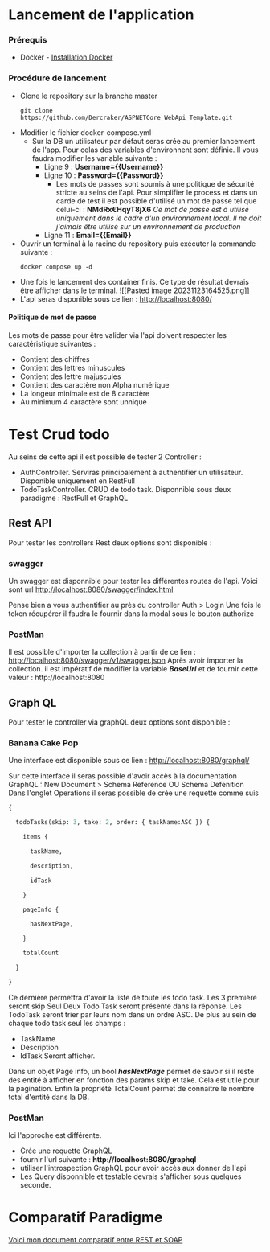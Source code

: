 # Lancement de l'application
### Prérequis 
- Docker - [Installation Docker](https://docs.docker.com/desktop/install/windows-install/)

### Procédure de lancement
- Clone le repository sur la branche master
  ```git
  git clone https://github.com/Dercraker/ASPNETCore_WebApi_Template.git
  ```
- Modifier le fichier docker-compose.yml
	- Sur la DB un utilisateur par défaut seras crée au premier lancement de l'app. Pour celas des variables d'environnent sont définie. Il vous faudra modifier les variable suivante : 
		- Ligne 9 : **Username={{Username}}**
		- Ligne 10 : **Password={{Password}}**
			- Les mots de passes sont soumis à une politique de sécurité stricte au seins de l'api. Pour simplifier le process et dans un carde de test il est possible d'utilisé un mot de passe tel que celui-ci : **NMdRx€HqyT8jX6** 
			  *Ce mot de passe est à utilisé uniquement dans le cadre d'un environnement local. Il ne doit j'aimais être utilisé sur un environnement de production*
		- Ligne 11 : **Email={{Email}}**
- Ouvrir un terminal à la racine du repository puis exécuter la commande suivante :
  ```docker
  docker compose up -d
  ```
- Une fois le lancement des container finis. Ce type de résultat devrais être afficher dans le terminal.
  ![[Pasted image 20231123164525.png]]
- L'api seras disponible sous ce lien : [http://localhost:8080/](http://localhost:8080/)
#### Politique de mot de passe
Les mots de passe pour être valider via l'api doivent respecter les caractéristique suivantes : 
- Contient des chiffres
- Contient des lettres minuscules
- Contient des lettre majuscules
- Contient des caractère non Alpha numérique
- La longeur minimale est de 8 caractère 
- Au minimum 4 caractère sont unnique

# Test Crud todo
Au seins de cette api il est possible de tester 2 Controller : 
- AuthController. Serviras principalement à authentifier un utilisateur. Disponible uniquement en RestFull 
- TodoTaskController. CRUD de todo task. Disponnible sous deux paradigme : RestFull et GraphQL
## Rest API
Pour tester les controllers Rest deux options sont disponible : 

### swagger
Un swagger est disponnible pour tester les différentes routes de l'api. Voici sont url [http://localhost:8080/swagger/index.html](http://localhost:8080/swagger/index.html)

Pense bien a vous authentifier au près du controller Auth > Login
Une fois le token récupérer il faudra le fournir dans la modal sous le bouton authorize

### PostMan
Il est possible d'importer la collection à partir de ce lien : [http://localhost:8080/swagger/v1/swagger.json](http://localhost:8080/swagger/v1/swagger.json)
Après avoir importer la collection. il est impératif de modifier la variable ***BaseUrl*** et de fournir cette valeur : http://localhost:8080
## Graph QL
Pour tester le controller via graphQL deux options sont disponible :  
### Banana Cake Pop
Une interface est disponible sous ce lien : [http://localhost:8080/graphql/](http://localhost:8080/graphql/)

Sur cette interface il seras possible d'avoir accès à la documentation GraphQL : New Document > Schema Reference OU Schema Defenition
Dans l'onglet Operations il seras possible de crée une requette comme suis 
```graphql
{

  todoTasks(skip: 3, take: 2, order: { taskName:ASC }) {

    items {

      taskName,

      description,

      idTask

    }

    pageInfo {

      hasNextPage,

    }

    totalCount

  }

}
```

Ce dernière permettra d'avoir la liste de toute les todo task. 
Les 3 première seront skip
Seul Deux Todo Task seront présente dans la réponse.
Les TodoTask seront trier par leurs nom dans un ordre ASC.
De plus au sein de chaque todo task seul les champs :
- TaskName
- Description
- IdTask
Seront afficher. 

Dans un objet Page info, un bool ***hasNextPage*** permet de savoir si il reste des entité à afficher en fonction des params skip et take. Cela est utile pour la pagination.
Enfin la propriété TotalCount permet de connaitre le nombre total d'entité dans la DB.

### PostMan
Ici l'approche est différente. 
- Crée une requette GraphQL 
- fournir l'url suivante : **http://localhost:8080/graphql**
- utiliser l'introspection GraphQL pour avoir accès aux donner de l'api
- Les Query disponnible et testable devrais s'afficher sous quelques seconde.


# Comparatif Paradigme 
[Voici mon document comparatif entre REST et SOAP](https://github.com/Dercraker/ASPNETCore_WebApi_Template/blob/develop/SoapVsRest.md)